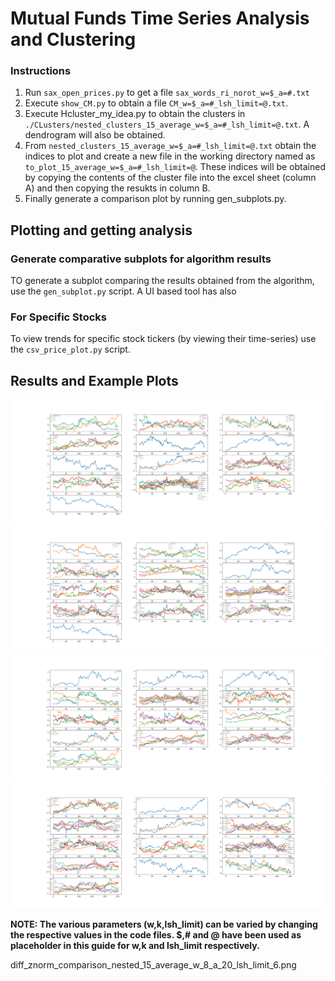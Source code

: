# Mutual Funds Time Series Analysis and Clustering


### Instructions 
1. Run `sax_open_prices.py` to get a file `sax_words_ri_norot_w=$_a=#.txt`
2. Execute `show_CM.py` to obtain a file `CM_w=$_a=#_lsh_limit=@.txt`.
3. Execute Hcluster_my_idea.py to obtain the clusters in `./CLusters/nested_clusters_15_average_w=$_a=#_lsh_limit=@.txt`. A dendrogram will also be obtained.
4. From `nested_clusters_15_average_w=$_a=#_lsh_limit=@.txt` obtain the indices to plot and create a new file in the working directory named as `to_plot_15_average_w=$_a=#_lsh_limit=@`. These indices will be obtained by copying the contents of the cluster file into the excel sheet (column A) and then copying the resukts in column B.
5. Finally generate a comparison plot by running gen_subplots.py.

## Plotting and getting analysis

### Generate comparative subplots for algorithm results
TO generate a subplot comparing the results obtained from the algorithm, use the `gen_subplot.py` script.
A UI based tool has also
### For Specific Stocks
To view trends for specific stock tickers (by viewing their time-series) use the `csv_price_plot.py` script.

## Results and Example Plots

![Clusters obtained with `w=8` and `k=3` named as a,b,c,...m from left to right, top to bottom](https://github.com/atishayjain708/TS_MF_cluster_analysis/blob/results/Plots/diff_znorm_comparison_nested_15_average_w%3D8_a%3D20_lsh_limit%3D3.png)
![Clusters obtained with `w=4` and `k=3` named as a,b,c,...m from left to right, top to bottom](https://github.com/atishayjain708/TS_MF_cluster_analysis/blob/results/Plots/diff_znorm_comparison_nested_15_average_w%3D4_a%3D20_lsh_limit%3D3.png)
![Clusters obtained with `w=4` and `k=6` named as a,b,c,...m from left to right, top to bottom](https://github.com/atishayjain708/TS_MF_cluster_analysis/blob/results/Plots/diff_znorm_comparison_nested_15_average_w%3D4_a%3D20_lsh_limit%3D6.png)
![Clusters obtained with `w=8` and `k=6` named as a,b,c,...m from left to right, top to bottom](https://github.com/atishayjain708/TS_MF_cluster_analysis/blob/results/Plots/diff_znorm_comparison_nested_15_average_w%3D8_a%3D20_lsh_limit%3D6.png)

<!-- | w | a | lsh_limit | Resulting plot
| ------------------------- | ------------------------- | ------------------------- |
| ArrowHead_TRAIN | ![](https://github.com/atishayjain708/TS_MF_cluster_analysis/blob/results/Plots/diff_znorm_comparison_nested_15_average_w%3D8_a%3D20_lsh_limit%3D3.png) |
| Butterfly_A | ![](https://github.com/atishayjain708/shape-discord-identification/blob/results/Plots/Butterfly_A_all.png) | ![](https://github.com/atishayjain708/shape-discord-identification/blob/results/Plots/Butterfly_A_31.png) |
 -->
**NOTE: The various parameters (w,k,lsh_limit) can be varied by changing the respective values in the code files. $,# and @ have been used as placeholder in this guide for w,k and lsh_limit respectively.**

diff_znorm_comparison_nested_15_average_w_8_a_20_lsh_limit_6.png